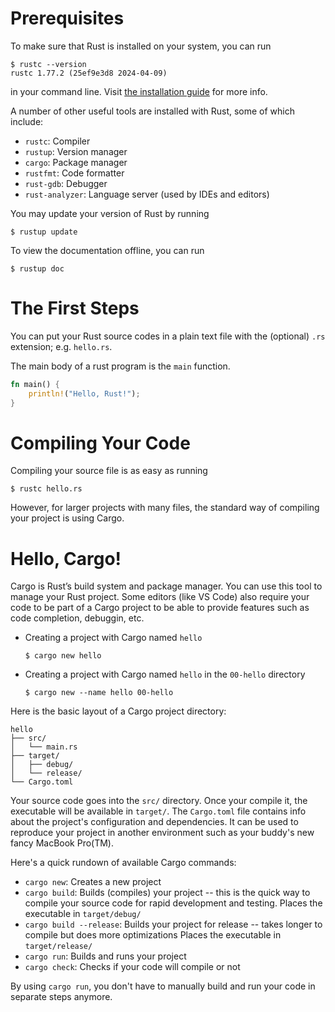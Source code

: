 # Prerequisites
To make sure that Rust is installed on your system, you can run
```shell
$ rustc --version
rustc 1.77.2 (25ef9e3d8 2024-04-09)
```
in your command line. Visit
[the installation guide](https://www.rust-lang.org/tools/install)
for more info.

A number of other useful tools are installed
with Rust, some of which include:
- `rustc`: Compiler
- `rustup`: Version manager
- `cargo`: Package manager
- `rustfmt`: Code formatter
- `rust-gdb`: Debugger
- `rust-analyzer`: Language server (used by IDEs and editors)

You may update your version of Rust by running
```shell
$ rustup update
```

To view the documentation offline, you can run
```shell
$ rustup doc
```

# The First Steps
You can put your Rust source codes in a plain text file
with the (optional) `.rs` extension; e.g. `hello.rs`.

The main body of a rust program is the `main` function.
```rust
fn main() {
    println!("Hello, Rust!");
}
```

# Compiling Your Code
Compiling your source file is as easy as running
```shell
$ rustc hello.rs
```
However, for larger projects with many files, the standard way of
compiling your project is using Cargo.

# Hello, Cargo!
Cargo is Rust’s build system and package manager. You can use
this tool to manage your Rust project. Some editors (like VS Code)
also require your code to be part of a Cargo project to be able to
provide features such as code completion, debuggin, etc.

- Creating a project with Cargo named `hello`
    ```shell
    $ cargo new hello
    ```
- Creating a project with Cargo named `hello` in the `00-hello`
directory
    ```shell
    $ cargo new --name hello 00-hello
    ```

Here is the basic layout of a Cargo project directory:
```
hello
├── src/
│   └── main.rs
├── target/
│   ├── debug/
│   └── release/
└── Cargo.toml
```

Your source code goes into the `src/` directory.
Once your compile it, the executable will be available in `target/`.
The `Cargo.toml` file contains info about the project's configuration
and dependencies. It can be used to reproduce your project in another
environment such as your buddy's new fancy MacBook Pro(TM).

Here's a quick rundown of available Cargo commands:
- `cargo new`: Creates a new project
- `cargo build`: Builds (compiles) your project --
this is the quick way to compile your source code for rapid
development and testing. Places the executable in `target/debug/`
- `cargo build --release`: Builds your project for release --
takes longer to compile but does more optimizations
Places the executable in `target/release/`
- `cargo run`: Builds and runs your project
- `cargo check`: Checks if your code will compile or not

By using `cargo run`, you don't have to manually build and run your
code in separate steps anymore.
